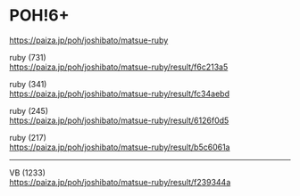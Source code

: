 POH!6+
===================
  
https://paiza.jp/poh/joshibato/matsue-ruby  
  
  
  
  
  

ruby (731)  
https://paiza.jp/poh/joshibato/matsue-ruby/result/f6c213a5  
  
ruby (341)  
https://paiza.jp/poh/joshibato/matsue-ruby/result/fc34aebd  
  
ruby (245)  
https://paiza.jp/poh/joshibato/matsue-ruby/result/6126f0d5  
  
ruby (217)  
https://paiza.jp/poh/joshibato/matsue-ruby/result/b5c6061a  
  
  
  
  
-------
  
VB (1233)  
https://paiza.jp/poh/joshibato/matsue-ruby/result/f239344a  
